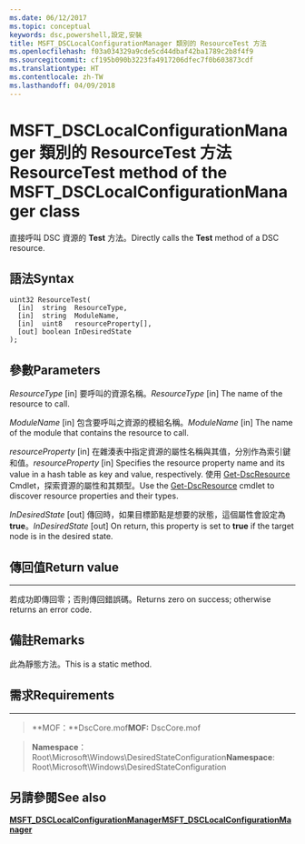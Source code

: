 ```yaml
---
ms.date: 06/12/2017
ms.topic: conceptual
keywords: dsc,powershell,設定,安裝
title: MSFT_DSCLocalConfigurationManager 類別的 ResourceTest 方法
ms.openlocfilehash: f03a034329a9cde5cd44dbaf42ba1789c2b8f4f9
ms.sourcegitcommit: cf195b090b3223fa4917206dfec7f0b603873cdf
ms.translationtype: HT
ms.contentlocale: zh-TW
ms.lasthandoff: 04/09/2018
---
```

# <a name="resourcetest-method-of-the-msftdsclocalconfigurationmanager-class"></a><span data-ttu-id="ea8f6-103">MSFT_DSCLocalConfigurationManager 類別的 ResourceTest 方法</span><span class="sxs-lookup"><span data-stu-id="ea8f6-103">ResourceTest method of the MSFT_DSCLocalConfigurationManager class</span></span>

<span data-ttu-id="ea8f6-104">直接呼叫 DSC 資源的 **Test** 方法。</span><span class="sxs-lookup"><span data-stu-id="ea8f6-104">Directly calls the **Test** method of a DSC resource.</span></span>

<a name="syntax"></a><span data-ttu-id="ea8f6-105">語法</span><span class="sxs-lookup"><span data-stu-id="ea8f6-105">Syntax</span></span>
------

```mof
uint32 ResourceTest(
  [in]  string  ResourceType,
  [in]  string  ModuleName,
  [in]  uint8   resourceProperty[],
  [out] boolean InDesiredState
);
```

<a name="parameters"></a><span data-ttu-id="ea8f6-106">參數</span><span class="sxs-lookup"><span data-stu-id="ea8f6-106">Parameters</span></span>
----------

<span data-ttu-id="ea8f6-107">*ResourceType* \[in\] 要呼叫的資源名稱。</span><span class="sxs-lookup"><span data-stu-id="ea8f6-107">*ResourceType* \[in\] The name of the resource to call.</span></span>

<span data-ttu-id="ea8f6-108">*ModuleName* \[in\] 包含要呼叫之資源的模組名稱。</span><span class="sxs-lookup"><span data-stu-id="ea8f6-108">*ModuleName* \[in\] The name of the module that contains the resource to call.</span></span>

<span data-ttu-id="ea8f6-109">*resourceProperty* \[in\] 在雜湊表中指定資源的屬性名稱與其值，分別作為索引鍵和值。</span><span class="sxs-lookup"><span data-stu-id="ea8f6-109">*resourceProperty* \[in\] Specifies the resource property name and its value in a hash table as key and value, respectively.</span></span> <span data-ttu-id="ea8f6-110">使用 [Get-DscResource](https://technet.microsoft.com/library/dn521625.aspx) Cmdlet，探索資源的屬性和其類型。</span><span class="sxs-lookup"><span data-stu-id="ea8f6-110">Use the [Get-DscResource](https://technet.microsoft.com/library/dn521625.aspx) cmdlet to discover resource properties and their types.</span></span>

<span data-ttu-id="ea8f6-111">*InDesiredState* \[out\] 傳回時，如果目標節點是想要的狀態，這個屬性會設定為 **true**。</span><span class="sxs-lookup"><span data-stu-id="ea8f6-111">*InDesiredState* \[out\] On return, this property is set to **true** if the target node is in the desired state.</span></span>

## <a name="return-value"></a><span data-ttu-id="ea8f6-112">傳回值</span><span class="sxs-lookup"><span data-stu-id="ea8f6-112">Return value</span></span>
------------

<span data-ttu-id="ea8f6-113">若成功即傳回零；否則傳回錯誤碼。</span><span class="sxs-lookup"><span data-stu-id="ea8f6-113">Returns zero on success; otherwise returns an error code.</span></span>

## <a name="remarks"></a><span data-ttu-id="ea8f6-114">備註</span><span class="sxs-lookup"><span data-stu-id="ea8f6-114">Remarks</span></span>

<span data-ttu-id="ea8f6-115">此為靜態方法。</span><span class="sxs-lookup"><span data-stu-id="ea8f6-115">This is a static method.</span></span>

## <a name="requirements"></a><span data-ttu-id="ea8f6-116">需求</span><span class="sxs-lookup"><span data-stu-id="ea8f6-116">Requirements</span></span>
------------
><span data-ttu-id="ea8f6-117">**MOF：**DscCore.mof</span><span class="sxs-lookup"><span data-stu-id="ea8f6-117">**MOF:** DscCore.mof</span></span>

><span data-ttu-id="ea8f6-118">**Namespace**：Root\Microsoft\Windows\DesiredStateConfiguration</span><span class="sxs-lookup"><span data-stu-id="ea8f6-118">**Namespace**: Root\Microsoft\Windows\DesiredStateConfiguration</span></span>


## <a name="see-also"></a><span data-ttu-id="ea8f6-119">另請參閱</span><span class="sxs-lookup"><span data-stu-id="ea8f6-119">See also</span></span>


[<span data-ttu-id="ea8f6-120">**MSFT_DSCLocalConfigurationManager**</span><span class="sxs-lookup"><span data-stu-id="ea8f6-120">**MSFT_DSCLocalConfigurationManager**</span></span>](msft-dsclocalconfigurationmanager.md)
